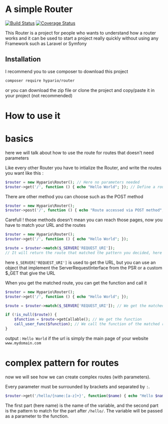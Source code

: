 # A simple Router

[![Build Status](https://travis-ci.org/Hypario/Router.svg?branch=master)](https://travis-ci.org/Hypario/Router)
[![Coverage Status](https://coveralls.io/repos/github/Hypario/Router/badge.svg?branch=master)](https://coveralls.io/github/Hypario/Router?branch=master)

This Router is a project for people who wants to understand how a router works and it can be used to start a project really quickly without using any Framework such as Laravel or Symfony

## Installation

I recommend you to use composer to download this project

```bash
composer require hypario/router
```

or you can download the zip file or clone the project and copy/paste it in your project (not recommended)

# How to use it

# basics
here we will talk about how to use the route for routes that doesn't need parameters

Like every other Router you have to intialize the Router, and write the routes you want like this :

```php
$router = new Hypario\Router(); // Here no parameters needed
$router->get('/', function () { echo "Hello World"; }); // Define a route in GET method, when called will call the function in second parameter
```

There are other method you can choose such as the POST method

```php
$router = new Hypario\Router();
$router->post('/', function () { echo "Route accessed via POST method"; });
```

Carefull ! those methods doesn't mean you can reach those pages, now you have to match your URL and the routes

```php
$router = new Hypario\Router();
$router->get('/', function () { echo "Hello World"; });

$route = $router->match($_SERVER['REQUEST_URI']);
// It will return the route that matched the pattern you decided, here '/', null if none matched
```
here `$_SERVER['REQUEST_URI']` is used to get the URL, but you can use an object that implement the ServerRequestInterface from the PSR or a custom $_GET that give the URL

When you get the matched route, you can get the function and call it
```php
$router = new Hypario\Router();
$router->get('/', function () { echo "Hello World"; });

$route = $router->match($_SERVER['REQUEST_URI']); // We get the matched route

if (!is_null($route)) {
    $function = $route->getCallable(); // We get the function
    call_user_func($function); // We call the function of the matched route
}
```
output : `Hello World` if the url is simply the main page of your website `www.mydomain.com`

# complex pattern for routes

now we will see how we can create complex routes (with parameters).

Every parameter must be surrounded by brackets and separated by `:`.

```php
$router->get('/hello/{name:[a-z]+}', function($name) { echo "Hello $name";});
```
The first part (here name) is the name of the variable, and the second part is the pattern to match for the part after `/hello/`.
The variable will be passed as a parameter to the function.

